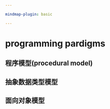 ```yaml
---

mindmap-plugin: basic

---
```


# programming pardigms

## 程序模型(procedural model)

## 抽象数据类型模型

## 面向对象模型